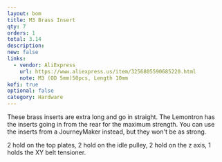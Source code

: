 ```yaml
---
layout: bom
title: M3 Brass Insert
qty: 7
orders: 1
total: 3.14
description: 
new: false
links:
  - vendor: AliExpress
    url: https://www.aliexpress.us/item/3256805590685220.html
    note: M3 (OD 5mm)50pcs, Length 10mm
kofi: true
optional: false
category: Hardware
---
```


These brass inserts are extra long and go in straight. The Lemontron has the inserts going in from the rear for the
maximum strength. You can use the inserts from a JourneyMaker instead, but they won't be as strong.

2 hold on the top plates, 2 hold on the idle pulley, 2 hold on the z axis, 1 holds the XY belt tensioner.